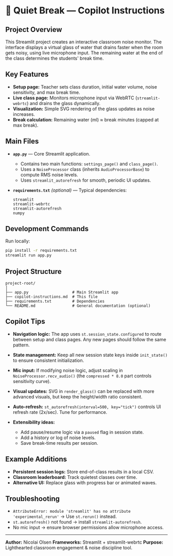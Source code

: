 # 🥛 Quiet Break — Copilot Instructions

## Project Overview

This Streamlit project creates an interactive classroom noise monitor. The interface displays a virtual glass of water that drains faster when the room gets noisy, using live microphone input. The remaining water at the end of the class determines the students' break time.

## Key Features

* **Setup page:** Teacher sets class duration, initial water volume, noise sensitivity, and max break time.
* **Live class page:** Monitors microphone input via WebRTC (`streamlit-webrtc`) and drains the glass dynamically.
* **Visualization:** Simple SVG rendering of the glass updates as noise increases.
* **Break calculation:** Remaining water (ml) ≈ break minutes (capped at max break).

## Main Files

* **`app.py`** — Core Streamlit application.

  * Contains two main functions: `settings_page()` and `class_page()`.
  * Uses a `NoiseProcessor` class (inherits `AudioProcessorBase`) to compute RMS noise levels.
  * Uses `streamlit_autorefresh` for smooth, periodic UI updates.
* **`requirements.txt`** *(optional)* — Typical dependencies:

  ```
  streamlit
  streamlit-webrtc
  streamlit-autorefresh
  numpy
  ```

## Development Commands

Run locally:

```bash
pip install -r requirements.txt
streamlit run app.py
```

## Project Structure

```
project-root/
│
├── app.py                   # Main Streamlit app
├── copilot-instructions.md  # This file
├── requirements.txt         # Dependencies
└── README.md                # General documentation (optional)
```

## Copilot Tips

* **Navigation logic:** The app uses `st.session_state.configured` to route between setup and class pages. Any new pages should follow the same pattern.
* **State management:** Keep all new session state keys inside `init_state()` to ensure consistent initialization.
* **Mic input:** If modifying noise logic, adjust scaling in `NoiseProcessor.recv_audio()` (the `compressed * 8.0` part controls sensitivity curve).
* **Visual updates:** SVG in `render_glass()` can be replaced with more advanced visuals, but keep the height/width ratio consistent.
* **Auto-refresh:** `st_autorefresh(interval=500, key="tick")` controls UI refresh rate (2x/sec). Tune for performance.
* **Extensibility ideas:**

  * Add pause/resume logic via a `paused` flag in session state.
  * Add a history or log of noise levels.
  * Save break-time results per session.

## Example Additions

* **Persistent session logs:** Store end-of-class results in a local CSV.
* **Classroom leaderboard:** Track quietest classes over time.
* **Alternative UI:** Replace glass with progress bar or animated waves.

## Troubleshooting

* `AttributeError: module 'streamlit' has no attribute 'experimental_rerun'` → Use `st.rerun()` instead.
* `st.autorefresh()` not found → install `streamlit-autorefresh`.
* No mic input → ensure browser permissions allow microphone access.

---

**Author:** Nicolai Olsen
**Frameworks:** Streamlit + streamlit-webrtc
**Purpose:** Lighthearted classroom engagement & noise discipline tool.
